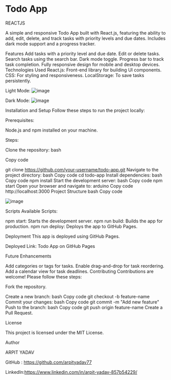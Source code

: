 <h1>Todo App</h1> 

REACTJS

A simple and responsive Todo App built with React.js, featuring the ability to add, edit, delete, and track tasks with priority levels and due dates. Includes dark mode support and a progress tracker.

Features
Add tasks with a priority level and due date.
Edit or delete tasks.
Search tasks using the search bar.
Dark mode toggle.
Progress bar to track task completion.
Fully responsive design for mobile and desktop devices.
Technologies Used
React.js: Front-end library for building UI components.
CSS: For styling and responsiveness.
LocalStorage: To save tasks persistently.

Light Mode:
![image](https://github.com/user-attachments/assets/894d70f5-f13c-4a1e-a376-a239a9f50300)


Dark Mode:
![image](https://github.com/user-attachments/assets/72ace8aa-59cb-49bb-a682-3ea4f983d51c)

Installation and Setup
Follow these steps to run the project locally:

Prerequisites:

Node.js and npm installed on your machine.

Steps:

Clone the repository:
bash

Copy code

git clone https://github.com/your-username/todo-app.git
Navigate to the project directory:
bash
Copy code
cd todo-app
Install dependencies:
bash
Copy code
npm install
Start the development server:
bash
Copy code
npm start
Open your browser and navigate to:
arduino
Copy code
http://localhost:3000
Project Structure
bash
Copy code


![image](https://github.com/user-attachments/assets/8c612502-5965-4693-808c-a57b5053fb82)

Scripts
Available Scripts:

npm start: Starts the development server.
npm run build: Builds the app for production.
npm run deploy: Deploys the app to GitHub Pages.

Deployment
This app is deployed using GitHub Pages.

Deployed Link:
Todo App on GitHub Pages 

Future Enhancements

Add categories or tags for tasks.
Enable drag-and-drop for task reordering.
Add a calendar view for task deadlines.
Contributing
Contributions are welcome! Please follow these steps:

Fork the repository.

Create a new branch:
bash
Copy code
git checkout -b feature-name
Commit your changes:
bash
Copy code
git commit -m "Add new feature"
Push to the branch:
bash
Copy code
git push origin feature-name
Create a Pull Request.

License

This project is licensed under the MIT License.

Author

ARPIT YADAV

GitHub : https://github.com/arpityadav77

LinkedIn:https://www.linkedin.com/in/arpit-yadav-857b54229/
